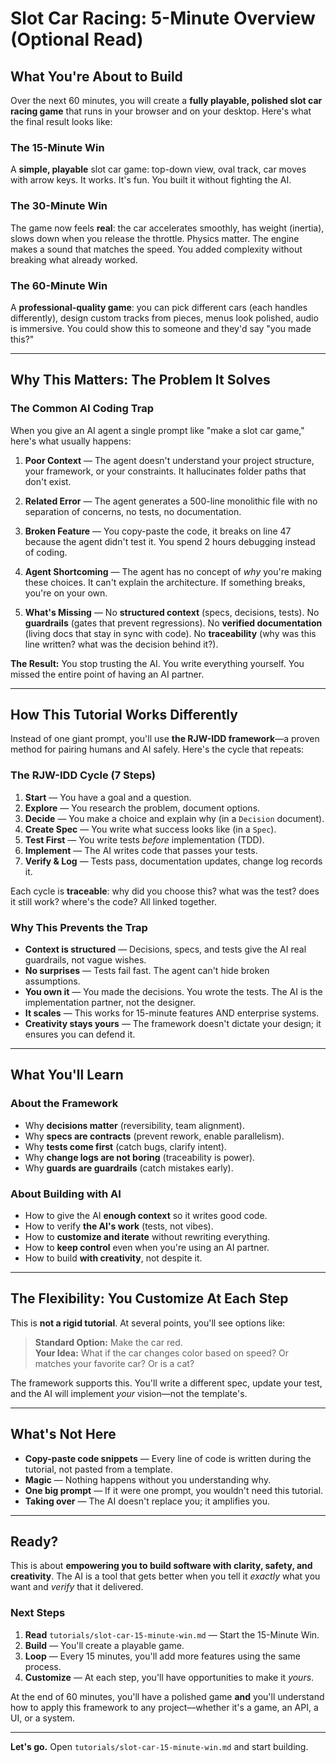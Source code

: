 # Slot Car Racing: 5-Minute Overview (Optional Read)

## What You're About to Build

Over the next 60 minutes, you will create a **fully playable, polished slot car racing game** that runs in your browser and on your desktop. Here's what the final result looks like:

### The 15-Minute Win
A **simple, playable** slot car game: top-down view, oval track, car moves with arrow keys. It works. It's fun. You built it without fighting the AI.

### The 30-Minute Win
The game now feels **real**: the car accelerates smoothly, has weight (inertia), slows down when you release the throttle. Physics matter. The engine makes a sound that matches the speed. You added complexity without breaking what already worked.

### The 60-Minute Win
A **professional-quality game**: you can pick different cars (each handles differently), design custom tracks from pieces, menus look polished, audio is immersive. You could show this to someone and they'd say "you made this?"

---

## Why This Matters: The Problem It Solves

### The Common AI Coding Trap

When you give an AI agent a single prompt like "make a slot car game," here's what usually happens:

1. **Poor Context** — The agent doesn't understand your project structure, your framework, or your constraints. It hallucinates folder paths that don't exist.

2. **Related Error** — The agent generates a 500-line monolithic file with no separation of concerns, no tests, no documentation.

3. **Broken Feature** — You copy-paste the code, it breaks on line 47 because the agent didn't test it. You spend 2 hours debugging instead of coding.

4. **Agent Shortcoming** — The agent has no concept of *why* you're making these choices. It can't explain the architecture. If something breaks, you're on your own.

5. **What's Missing** — No **structured context** (specs, decisions, tests). No **guardrails** (gates that prevent regressions). No **verified documentation** (living docs that stay in sync with code). No **traceability** (why was this line written? what was the decision behind it?).

**The Result:** You stop trusting the AI. You write everything yourself. You missed the entire point of having an AI partner.

---

## How This Tutorial Works Differently

Instead of one giant prompt, you'll use **the RJW-IDD framework**—a proven method for pairing humans and AI safely. Here's the cycle that repeats:

### The RJW-IDD Cycle (7 Steps)
1. **Start** — You have a goal and a question.
2. **Explore** — You research the problem, document options.
3. **Decide** — You make a choice and explain why (in a `Decision` document).
4. **Create Spec** — You write what success looks like (in a `Spec`).
5. **Test First** — You write tests *before* implementation (TDD).
6. **Implement** — The AI writes code that passes your tests.
7. **Verify & Log** — Tests pass, documentation updates, change log records it.

Each cycle is **traceable**: why did you choose this? what was the test? does it still work? where's the code? All linked together.

### Why This Prevents the Trap

- **Context is structured** — Decisions, specs, and tests give the AI real guardrails, not vague wishes.
- **No surprises** — Tests fail fast. The agent can't hide broken assumptions.
- **You own it** — You made the decisions. You wrote the tests. The AI is the implementation partner, not the designer.
- **It scales** — This works for 15-minute features AND enterprise systems.
- **Creativity stays yours** — The framework doesn't dictate your design; it ensures you can defend it.

---

## What You'll Learn

### About the Framework
- Why **decisions matter** (reversibility, team alignment).
- Why **specs are contracts** (prevent rework, enable parallelism).
- Why **tests come first** (catch bugs, clarify intent).
- Why **change logs are not boring** (traceability is power).
- Why **guards are guardrails** (catch mistakes early).

### About Building with AI
- How to give the AI **enough context** so it writes good code.
- How to verify **the AI's work** (tests, not vibes).
- How to **customize and iterate** without rewriting everything.
- How to **keep control** even when you're using an AI partner.
- How to build **with creativity**, not despite it.

---

## The Flexibility: You Customize At Each Step

This is **not a rigid tutorial**. At several points, you'll see options like:

> **Standard Option:** Make the car red.  
> **Your Idea:** What if the car changes color based on speed? Or matches your favorite car? Or is a cat?

The framework supports this. You'll write a different spec, update your test, and the AI will implement *your* vision—not the template's.

---

## What's Not Here

- **Copy-paste code snippets** — Every line of code is written during the tutorial, not pasted from a template.
- **Magic** — Nothing happens without you understanding why.
- **One big prompt** — If it were one prompt, you wouldn't need this tutorial.
- **Taking over** — The AI doesn't replace you; it amplifies you.

---

## Ready?

This is about **empowering you to build software with clarity, safety, and creativity**. The AI is a tool that gets better when you tell it *exactly* what you want and *verify* that it delivered.

### Next Steps

1. **Read** `tutorials/slot-car-15-minute-win.md` — Start the 15-Minute Win.
2. **Build** — You'll create a playable game.
3. **Loop** — Every 15 minutes, you'll add more features using the same process.
4. **Customize** — At each step, you'll have opportunities to make it *yours*.

At the end of 60 minutes, you'll have a polished game **and** you'll understand how to apply this framework to any project—whether it's a game, an API, a UI, or a system.

---

**Let's go.** Open `tutorials/slot-car-15-minute-win.md` and start building.
